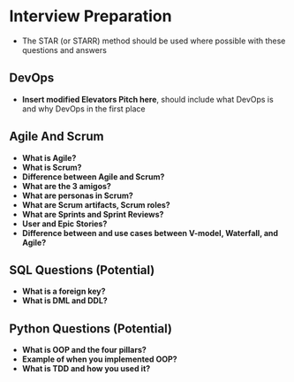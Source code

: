 # Interview Preparation

* The STAR (or STARR) method should be used where possible with these questions and answers

## DevOps

* **Insert modified Elevators Pitch here**, should include what DevOps is and why DevOps in the first place

## Agile And Scrum

* **What is Agile?**
* **What is Scrum?**
* **Difference between Agile and Scrum?**
* **What are the 3 amigos?**
* **What are personas in Scrum?**
* **What are Scrum artifacts, Scrum roles?**
* **What are Sprints and Sprint Reviews?**
* **User and Epic Stories?**
* **Difference between and use cases between V-model, Waterfall, and Agile?**

## SQL Questions (Potential)

* **What is a foreign key?**
* **What is DML and DDL?**

## Python Questions (Potential)

* **What is OOP and the four pillars?**
* **Example of when you implemented OOP?**
* **What is TDD and how you used it?**
